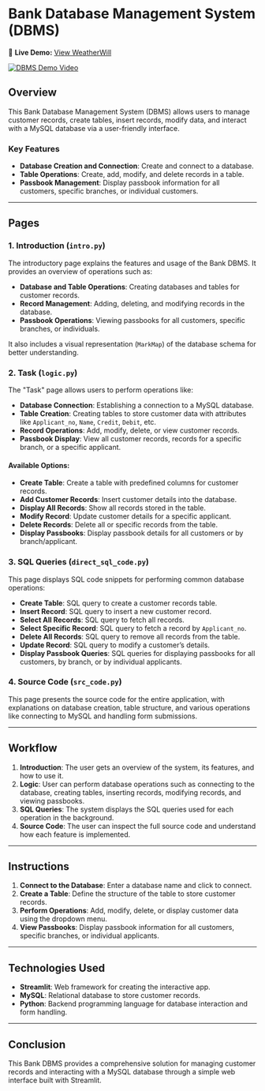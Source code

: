 # Bank Database Management System (DBMS)

🔗 **Live Demo:** [View WeatherWill](https://aakash-dbms.streamlit.app/)  

[![DBMS Demo Video](https://img.youtube.com/vi/tRqVCMsXjeU/hqdefault.jpg)](https://youtu.be/tRqVCMsXjeU)

## Overview
This Bank Database Management System (DBMS) allows users to manage customer records, create tables, insert records, modify data, and interact with a MySQL database via a user-friendly interface.

### Key Features
- **Database Creation and Connection**: Create and connect to a database.
- **Table Operations**: Create, add, modify, and delete records in a table.
- **Passbook Management**: Display passbook information for all customers, specific branches, or individual customers.

---

## Pages

### 1. **Introduction** (`intro.py`)
The introductory page explains the features and usage of the Bank DBMS. It provides an overview of operations such as:
- **Database and Table Operations**: Creating databases and tables for customer records.
- **Record Management**: Adding, deleting, and modifying records in the database.
- **Passbook Operations**: Viewing passbooks for all customers, specific branches, or individuals.

It also includes a visual representation (`MarkMap`) of the database schema for better understanding.

### 2. **Task** (`logic.py`)
The "Task" page allows users to perform operations like:
- **Database Connection**: Establishing a connection to a MySQL database.
- **Table Creation**: Creating tables to store customer data with attributes like `Applicant_no`, `Name`, `Credit`, `Debit`, etc.
- **Record Operations**: Add, modify, delete, or view customer records.
- **Passbook Display**: View all customer records, records for a specific branch, or a specific applicant.

#### Available Options:
- **Create Table**: Create a table with predefined columns for customer records.
- **Add Customer Records**: Insert customer details into the database.
- **Display All Records**: Show all records stored in the table.
- **Modify Record**: Update customer details for a specific applicant.
- **Delete Records**: Delete all or specific records from the table.
- **Display Passbooks**: Display passbook details for all customers or by branch/applicant.

### 3. **SQL Queries** (`direct_sql_code.py`)
This page displays SQL code snippets for performing common database operations:
- **Create Table**: SQL query to create a customer records table.
- **Insert Record**: SQL query to insert a new customer record.
- **Select All Records**: SQL query to fetch all records.
- **Select Specific Record**: SQL query to fetch a record by `Applicant_no`.
- **Delete All Records**: SQL query to remove all records from the table.
- **Update Record**: SQL query to modify a customer’s details.
- **Display Passbook Queries**: SQL queries for displaying passbooks for all customers, by branch, or by individual applicants.

### 4. **Source Code** (`src_code.py`)
This page presents the source code for the entire application, with explanations on database creation, table structure, and various operations like connecting to MySQL and handling form submissions.

---

## Workflow
1. **Introduction**: The user gets an overview of the system, its features, and how to use it.
2. **Logic**: User can perform database operations such as connecting to the database, creating tables, inserting records, modifying records, and viewing passbooks.
3. **SQL Queries**: The system displays the SQL queries used for each operation in the background.
4. **Source Code**: The user can inspect the full source code and understand how each feature is implemented.

---

## Instructions
1. **Connect to the Database**: Enter a database name and click to connect.
2. **Create a Table**: Define the structure of the table to store customer records.
3. **Perform Operations**: Add, modify, delete, or display customer data using the dropdown menu.
4. **View Passbooks**: Display passbook information for all customers, specific branches, or individual applicants.

---

## Technologies Used
- **Streamlit**: Web framework for creating the interactive app.
- **MySQL**: Relational database to store customer records.
- **Python**: Backend programming language for database interaction and form handling.

---

## Conclusion
This Bank DBMS provides a comprehensive solution for managing customer records and interacting with a MySQL database through a simple web interface built with Streamlit.
